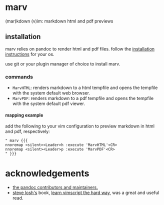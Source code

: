 marv
====

(mar)kdown (v)im: markdown html and pdf previews

## installation

marv relies on pandoc to render html and pdf files. follow the [installation instructions](https://pandoc.org/installing.html) for your os.

use git or your plugin manager of choice to install marv.

### commands

* `MarvHTML`: renders markdown to a html tempfile and opens the tempfile with the system default web browser.
* `MarvPDF`: renders markdown to a pdf tempfile and opens the tempfile with the system default pdf viewer.

#### mapping example

add the following to your vim configuration to preview markdown in html and pdf, respectively:

```vimscript
" marv {{{
nnoremap <silent><Leader>h :execute 'MarvHTML'<CR>
nnoremap <silent><Leader>p :execute 'MarvPDF'<CR>
" }}}
```

# acknowledgements

* [the pandoc contributors and maintainers.](https://github.com/jgm/pandoc/graphs/contributors)
* [steve losh's](https://stevelosh.com/) book, [learn vimscript the hard way](https://learnvimscriptthehardway.stevelosh.com/), was a great and useful read.
